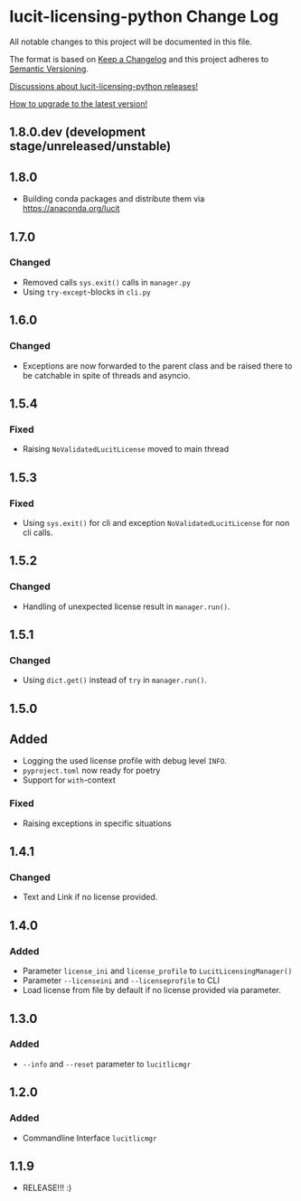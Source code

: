 # lucit-licensing-python Change Log

All notable changes to this project will be documented in this file.

The format is based on [Keep a Changelog](http://keepachangelog.com/) and this project adheres to 
[Semantic Versioning](http://semver.org/).

[Discussions about lucit-licensing-python releases!](https://github.com/LUCIT-Systems-and-Development/lucit-licensing-python/discussions/categories/releases)

[How to upgrade to the latest version!](https://lucit-licensing-python.docs.lucit.tech/readme.html#installation-and-upgrade)

## 1.8.0.dev (development stage/unreleased/unstable)
## 1.8.0
- Building conda packages and distribute them via https://anaconda.org/lucit

## 1.7.0
### Changed
- Removed calls `sys.exit()` calls in `manager.py`
- Using `try-except`-blocks in `cli.py`

## 1.6.0
### Changed
- Exceptions are now forwarded to the parent class and be raised there to be catchable in spite of threads and asyncio.

## 1.5.4
### Fixed
- Raising `NoValidatedLucitLicense` moved to main thread 

## 1.5.3
### Fixed
- Using `sys.exit()` for cli and exception `NoValidatedLucitLicense` for non cli calls.

## 1.5.2
### Changed
- Handling of unexpected license result in `manager.run()`.

## 1.5.1
### Changed 
- Using `dict.get()` instead of `try` in `manager.run()`.

## 1.5.0
## Added
- Logging the used license profile with debug level `INFO`.
- `pyproject.toml` now ready for poetry
- Support for `with`-context
### Fixed
- Raising exceptions in specific situations

## 1.4.1
### Changed
- Text and Link if no license provided.

## 1.4.0
### Added
- Parameter `license_ini` and `license_profile` to `LucitLicensingManager()`
- Parameter `--licenseini` and `--licenseprofile` to CLI
- Load license from file by default if no license provided via parameter.

## 1.3.0
### Added
- `--info` and `--reset` parameter to `lucitlicmgr`

## 1.2.0
### Added
- Commandline Interface `lucitlicmgr`

## 1.1.9
- RELEASE!!! :)
